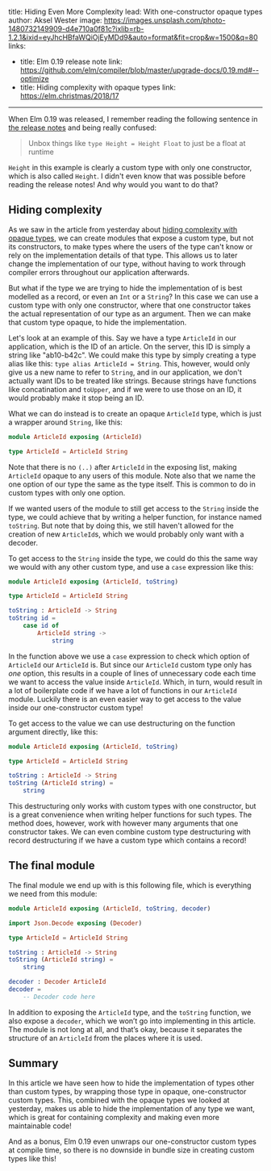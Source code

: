title: Hiding Even More Complexity
lead: With one-constructor opaque types
author: Aksel Wester
image: https://images.unsplash.com/photo-1480732149909-d4e710a0f81c?ixlib=rb-1.2.1&ixid=eyJhcHBfaWQiOjEyMDd9&auto=format&fit=crop&w=1500&q=80
links:
  - title: Elm 0.19 release note
    link: https://github.com/elm/compiler/blob/master/upgrade-docs/0.19.md#--optimize
  - title: Hiding complexity with opaque types
    link: https://elm.christmas/2018/17
---

When Elm 0.19 was released,
I remember reading the following sentence in [the release notes](https://github.com/elm/compiler/blob/master/upgrade-docs/0.19.md#--optimize)
and being really confused:

> Unbox things like `type Height = Height Float` to just be a float at runtime

`Height` in this example is clearly a custom type with only one constructor, which is also called `Height`.
I didn't even know that was possible before reading the release notes!
And why would you want to do that?

## Hiding complexity

As we saw in the article from yesterday about [hiding complexity with opaque types](https://elm.christmas/2018/17),
we can create modules that expose a custom type, but not its constructors,
to make types where the users of the type can't know or rely on the implementation details of that type.
This allows us to later change the implementation of our type,
without having to work through compiler errors throughout our application afterwards.

But what if the type we are trying to hide the implementation of is best modelled as a record,
or even an `Int` or a `String`?
In this case we can use a custom type with only one constructor,
where that one constructor takes the actual representation of our type as an argument.
Then we can make that custom type opaque, to hide the implementation.

Let's look at an example of this.
Say we have a type `ArticleId` in our application,
which is the ID of an article.
On the server, this ID is simply a string like "ab10-b42c".
We could make this type by simply creating a type alias like this: `type alias ArticleId = String`.
This, however, would only give us a new name to refer to `String`,
and in our application, we don't actually want IDs to be treated like strings.
Because strings have functions like concatination and `toUpper`,
and if we were to use those on an ID, it would probably make it stop being an ID.

What we can do instead is to create an opaque `ArticleId` type, which is just a wrapper around `String`,
like this:

```elm
module ArticleId exposing (ArticleId)

type ArticleId = ArticleId String
```

Note that there is no `(..)` after `ArticleId` in the exposing list,
making `ArticleId` opaque to any users of this module.
Note also that we name the one option of our type the same as the type itself.
This is common to do in custom types with only one option.

If we wanted users of the module to still get access to the `String` inside the type,
we could achieve that by writing a helper function, for instance named `toString`.
But note that by doing this, we still haven't allowed for the creation of new `ArticleId`s,
which we would probably only want with a decoder.

To get access to the `String` inside the type,
we could do this the same way we would with any other custom type,
and use a `case` expression like this:

```elm
module ArticleId exposing (ArticleId, toString)

type ArticleId = ArticleId String

toString : ArticleId -> String
toString id =
    case id of
        ArticleId string ->
            string
```

In the function above we use a `case` expression to check which option of `ArticleId` our `ArticleId` is.
But since our `ArticleId` custom type only has _one_ option,
this results in a couple of lines of unnecessary code each time we want to access the value inside `ArticleId`.
Which, in turn, would result in a lot of boilerplate code if we have a lot of functions in our `ArticleId` module.
Luckily there is an even easier way to get access to the value inside our one-constructor custom type!

To get access to the value we can use destructuring on the function argument directly,
like this:

```elm
module ArticleId exposing (ArticleId, toString)

type ArticleId = ArticleId String

toString : ArticleId -> String
toString (ArticleId string) =
    string
```

This destructuring only works with custom types with one constructor,
but is a great convenience when writing helper functions for such types.
The method does, however, work with however many arguments that one constructor takes.
We can even combine custom type destructuring with record destructuring
if we have a custom type which contains a record!

## The final module

The final module we end up with is this following file, which is everything we need from this module:

```elm
module ArticleId exposing (ArticleId, toString, decoder)

import Json.Decode exposing (Decoder)

type ArticleId = ArticleId String

toString : ArticleId -> String
toString (ArticleId string) =
    string

decoder : Decoder ArticleId
decoder =
    -- Decoder code here
```

In addition to exposing the `ArticleId` type, and the `toString` function, we also expose a `decoder`,
which we won’t go into implementing in this article.
The module is not long at all, and that’s okay,
because it separates the structure of an `ArticleId` from the places where it is used.

## Summary

In this article we have seen how to hide the implementation of types other than custom types,
by wrapping those type in opaque, one-constructor custom types.
This, combined with the opaque types we looked at yesterday,
makes us able to hide the implementation of any type we want,
which is great for containing complexity and making even more maintainable code!

And as a bonus, Elm 0.19 even unwraps our one-constructor custom types at compile time,
so there is no downside in bundle size in creating custom types like this!
